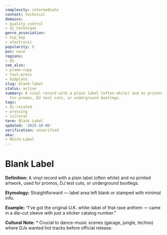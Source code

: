 ```yaml
---
complexity: intermediate
context: technical
domains:
- quality_control
- dj_technique
genre_association:
- hip_hop
- electronic
popularity: 5
pos: noun
regions:
- US
see_also:
- promo-copy
- test-press
- dubplate
slug: blank-label
status: active
summary: A vinyl record with a plain label (often white) and no printed artwork, used
  for promos, DJ test cuts, or underground bootlegs.
tags:
- dj-related
- pressing
- cultural
term: Blank Label
updated: '2025-10-06'
verification: unverified
aka:
- White-Label
---
```


# Blank Label

**Definition:** A vinyl record with a plain label (often white) and no printed artwork, used for promos, DJ test cuts, or underground bootlegs.

**Etymology:** Straightforward — label area left blank or stamped with minimal info.

**Example:** “I’ve got the original U.K. white-label of that rave anthem — came in a die-cut sleeve with just a sticker catalog number.”

**Cultural Note:** * Crucial to dance-music scenes (garage, jungle, techno) where DJs wanted hot tracks before official release.

